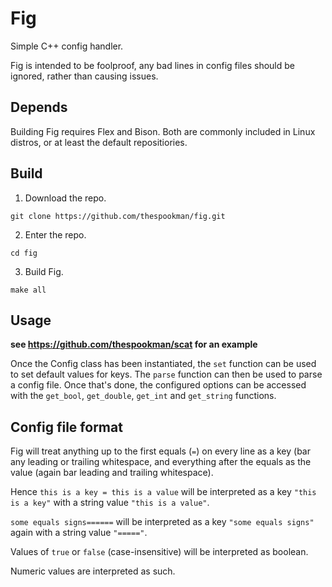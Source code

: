 # Fig
Simple C++ config handler. 

Fig is intended to be foolproof, any bad lines in config files should be ignored, rather than causing issues.

## Depends

Building Fig requires Flex and Bison. Both are commonly included in Linux distros, or at least the default repositiories.

## Build

1. Download the repo.
```
git clone https://github.com/thespookman/fig.git
```
2. Enter the repo.
```
cd fig
```
3. Build Fig.
```
make all
```

## Usage

__see https://github.com/thespookman/scat for an example__

Once the Config class has been instantiated, the `set` function can be used to set default values for keys. The `parse` function can then be used to parse a config file. Once that's done, the configured options can be accessed with the `get_bool`, `get_double`, `get_int` and `get_string` functions.  

## Config file format
Fig will treat anything up to the first equals (`=`) on every line as a key (bar any leading or trailing whitespace, and everything after the equals as the value (again bar leading and trailing whitespace).  

Hence `this is a key = this is a value` will be interpreted as a key `"this is a key"` with a string value `"this is a value"`.

`some equals signs======` will be interpreted as a key `"some equals signs"` again with a string value `"====="`.

Values of `true` or `false` (case-insensitive) will be interpreted as boolean.

Numeric values are interpreted as such.
